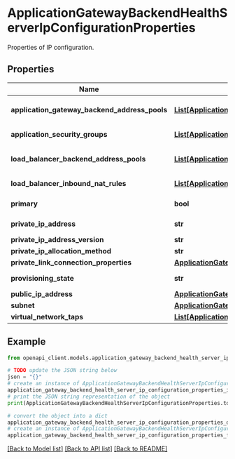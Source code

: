 # ApplicationGatewayBackendHealthServerIpConfigurationProperties

Properties of IP configuration.

## Properties

Name | Type | Description | Notes
------------ | ------------- | ------------- | -------------
**application_gateway_backend_address_pools** | [**List[ApplicationGatewayBackendHealthServerIpConfigurationPropertiesApplicationGatewayBackendAddressPoolsInner]**](ApplicationGatewayBackendHealthServerIpConfigurationPropertiesApplicationGatewayBackendAddressPoolsInner.md) | The reference of ApplicationGatewayBackendAddressPool resource. | [optional] 
**application_security_groups** | [**List[ApplicationGatewayBackendHealthServerIpConfigurationPropertiesApplicationSecurityGroupsInner]**](ApplicationGatewayBackendHealthServerIpConfigurationPropertiesApplicationSecurityGroupsInner.md) | Application security groups in which the IP configuration is included. | [optional] 
**load_balancer_backend_address_pools** | [**List[ApplicationGatewayBackendHealthServerIpConfigurationPropertiesLoadBalancerBackendAddressPoolsInner]**](ApplicationGatewayBackendHealthServerIpConfigurationPropertiesLoadBalancerBackendAddressPoolsInner.md) | The reference of LoadBalancerBackendAddressPool resource. | [optional] 
**load_balancer_inbound_nat_rules** | [**List[ApplicationGatewayBackendHealthServerIpConfigurationPropertiesLoadBalancerInboundNatRulesInner]**](ApplicationGatewayBackendHealthServerIpConfigurationPropertiesLoadBalancerInboundNatRulesInner.md) | A list of references of LoadBalancerInboundNatRules. | [optional] 
**primary** | **bool** | Whether this is a primary customer address on the network interface. | [optional] 
**private_ip_address** | **str** | Private IP address of the IP configuration. | [optional] 
**private_ip_address_version** | **str** | IP address version. | [optional] 
**private_ip_allocation_method** | **str** | IP address allocation method. | [optional] 
**private_link_connection_properties** | [**ApplicationGatewayBackendHealthServerIpConfigurationPropertiesPrivateLinkConnectionProperties**](ApplicationGatewayBackendHealthServerIpConfigurationPropertiesPrivateLinkConnectionProperties.md) |  | [optional] 
**provisioning_state** | **str** | The current provisioning state. | [optional] [readonly] 
**public_ip_address** | [**ApplicationGatewayBackendHealthServerIpConfigurationPropertiesPublicIPAddress**](ApplicationGatewayBackendHealthServerIpConfigurationPropertiesPublicIPAddress.md) |  | [optional] 
**subnet** | [**ApplicationGatewayBackendHealthServerIpConfigurationPropertiesSubnet**](ApplicationGatewayBackendHealthServerIpConfigurationPropertiesSubnet.md) |  | [optional] 
**virtual_network_taps** | [**List[ApplicationGatewayBackendHealthServerIpConfigurationPropertiesVirtualNetworkTapsInner]**](ApplicationGatewayBackendHealthServerIpConfigurationPropertiesVirtualNetworkTapsInner.md) | The reference to Virtual Network Taps. | [optional] 

## Example

```python
from openapi_client.models.application_gateway_backend_health_server_ip_configuration_properties import ApplicationGatewayBackendHealthServerIpConfigurationProperties

# TODO update the JSON string below
json = "{}"
# create an instance of ApplicationGatewayBackendHealthServerIpConfigurationProperties from a JSON string
application_gateway_backend_health_server_ip_configuration_properties_instance = ApplicationGatewayBackendHealthServerIpConfigurationProperties.from_json(json)
# print the JSON string representation of the object
print(ApplicationGatewayBackendHealthServerIpConfigurationProperties.to_json())

# convert the object into a dict
application_gateway_backend_health_server_ip_configuration_properties_dict = application_gateway_backend_health_server_ip_configuration_properties_instance.to_dict()
# create an instance of ApplicationGatewayBackendHealthServerIpConfigurationProperties from a dict
application_gateway_backend_health_server_ip_configuration_properties_from_dict = ApplicationGatewayBackendHealthServerIpConfigurationProperties.from_dict(application_gateway_backend_health_server_ip_configuration_properties_dict)
```
[[Back to Model list]](../README.md#documentation-for-models) [[Back to API list]](../README.md#documentation-for-api-endpoints) [[Back to README]](../README.md)


